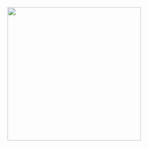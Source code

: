 <p>
  <a href="https://community.vaunt.dev/board/klkucaj/achievements">
    <img src="https://api.vaunt.dev/v1/github/entities/klkucaj/achievements/16b10db6-7179-4759-b087-31d1dcde4689?format=svg&style=raw" width="300"/>
  </a>
</p>
